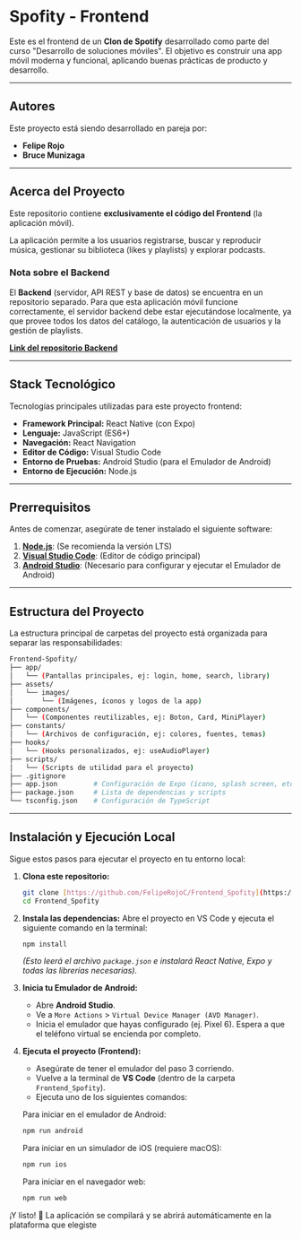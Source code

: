 # Spofity - Frontend

Este es el frontend de un **Clon de Spotify** desarrollado como parte del curso "Desarrollo de soluciones móviles". El objetivo es construir una app móvil moderna y funcional, aplicando buenas prácticas de producto y desarrollo.

---

## Autores

Este proyecto está siendo desarrollado en pareja por:

* **Felipe Rojo**
* **Bruce Munizaga**

---

## Acerca del Proyecto

Este repositorio contiene **exclusivamente el código del Frontend** (la aplicación móvil).

La aplicación permite a los usuarios registrarse, buscar y reproducir música, gestionar su biblioteca (likes y playlists) y explorar podcasts.

### Nota sobre el Backend

El **Backend** (servidor, API REST y base de datos) se encuentra en un repositorio separado. Para que esta aplicación móvil funcione correctamente, el servidor backend debe estar ejecutándose localmente, ya que provee todos los datos del catálogo, la autenticación de usuarios y la gestión de playlists.

[**Link del repositorio Backend**](https://github.com/BruceMunizaga/Spofity-BACKEND)

---

## Stack Tecnológico

Tecnologías principales utilizadas para este proyecto frontend:

* **Framework Principal:** React Native (con Expo)
* **Lenguaje:** JavaScript (ES6+)
* **Navegación:** React Navigation
* **Editor de Código:** Visual Studio Code
* **Entorno de Pruebas:** Android Studio (para el Emulador de Android)
* **Entorno de Ejecución:** Node.js

---

## Prerrequisitos

Antes de comenzar, asegúrate de tener instalado el siguiente software:

1.  [**Node.js**](https://nodejs.org/): (Se recomienda la versión LTS)
2.  [**Visual Studio Code**](https://code.visualstudio.com/): (Editor de código principal)
3.  [**Android Studio**](https://developer.android.com/studio): (Necesario para configurar y ejecutar el Emulador de Android)

---
## Estructura del Proyecto

La estructura principal de carpetas del proyecto está organizada para separar las responsabilidades:

```bash
Frontend-Spofity/
├── app/
│   └── (Pantallas principales, ej: login, home, search, library)
├── assets/
│   └── images/
│       └── (Imágenes, íconos y logos de la app)
├── components/
│   └── (Componentes reutilizables, ej: Boton, Card, MiniPlayer)
├── constants/
│   └── (Archivos de configuración, ej: colores, fuentes, temas)
├── hooks/
│   └── (Hooks personalizados, ej: useAudioPlayer)
├── scripts/
│   └── (Scripts de utilidad para el proyecto)
├── .gitignore
├── app.json         # Configuración de Expo (ícono, splash screen, etc.)
├── package.json     # Lista de dependencias y scripts
└── tsconfig.json    # Configuración de TypeScript
```
---

## Instalación y Ejecución Local

Sigue estos pasos para ejecutar el proyecto en tu entorno local:

1.  **Clona este repositorio:**
    ```bash
    git clone [https://github.com/FelipeRojoC/Frontend_Spofity](https://github.com/FelipeRojoC/Frontend_Spofity)
    cd Frontend_Spofity
    ```

2.  **Instala las dependencias:**
    Abre el proyecto en VS Code y ejecuta el siguiente comando en la terminal:
    ```bash
    npm install
    ```
    *(Esto leerá el archivo `package.json` e instalará React Native, Expo y todas las librerías necesarias).*

3.  **Inicia tu Emulador de Android:**
    * Abre **Android Studio**.
    * Ve a `More Actions` > `Virtual Device Manager (AVD Manager)`.
    * Inicia el emulador que hayas configurado (ej. Pixel 6). Espera a que el teléfono virtual se encienda por completo.

4.  **Ejecuta el proyecto (Frontend):**
    * Asegúrate de tener el emulador del paso 3 corriendo.
    * Vuelve a la terminal de **VS Code** (dentro de la carpeta `Frontend_Spofity`).
    * Ejecuta uno de los siguientes comandos:

    Para iniciar en el emulador de Android:
    ```bash
    npm run android
    ```

    Para iniciar en un simulador de iOS (requiere macOS):
    ```bash
    npm run ios
    ```

    Para iniciar en el navegador web:
    ```bash
    npm run web
    ```

¡Y listo! 🎉 La aplicación se compilará y se abrirá automáticamente en la plataforma que elegiste